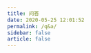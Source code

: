 ```yaml
---
title: 问答
date: 2020-05-25 12:01:52
permalink: /q&a/
sidebar: false
article: false
---
```


<!-- ## 我是一个小白，想使用这个主题搭建博客（知识库）需要做哪些工作？
答：使用这个主题前需要你掌握下面这些知识：
* 掌握 [markdown](https://xugaoyi.com/pages/ad247c4332211551/)、[yaml](https://xugaoyi.com/pages/4e8444e2d534d14f/) 语法
* 会使用终端（命令行），会使用 git
* 会阅读文档、搜索文档
* 会[VuePress](https://vuepress.vuejs.org/zh/)的基本使用和默认主题的基本配置

以上知识都掌握之后，再查看本文档。你也可以运行我的主题项目，一边看代码，一边查看文档。主题项目内写了比较多的注释代码，方便你的学习和使用。

## clone 项目后需要修改哪些地方？
答：大致的修改流程是这样的：
1. 首先让项目正常的跑起来
2. 根据需求构建和替换 [docs/<结构化目录>](/pages/2f674a/) 的目录及内容
3. 根据需求修改 [config.js](/pages/a20ce8/) 配置
4. 修改 [首页配置](/pages/f14bdb/)
5. 修改 [主题颜色和样式](/pages/f51918/)（如果你想修改的话）


## 可减少项目冗余的地方有哪些？
答：在完成项目的搭建之后，对于没有使用到的一些文件和代码，可以看情况删减，可删减的地方有:
  * 卸载`config.js`中未使用的插件依赖包
  * 参照 [目录结构](/pages/2f674a/)，删除未使用到的 `可选` 文件
  * 删除`.vusepress`目录内未使用到的 `可选` 文件
  * 删除各文件内的注释代码

## 我可以不使用永久链接吗？
答：**不可以**。当你没有在front matter指定永久链接时，主题会[自动生成永久链接](/pages/088c16/)到front matter，你可以修改永久链接的值。
使用永久链接是出于以下几点考虑:
1. 在`config.js`配置nav时使用永久链接，就不会因为文件的路径或名称的改变而改变。
2. 对于博客而言，当别人收藏了你的文章，在未来的时间里都可以通过永久链接来访问到。
3. 主题中的`目录页`需要通过永久链接来访问文章。

## 打包后在本地预览怎么没有样式？
答：因vuepress打包后的CSS、JS等资源链接采用绝对路径引入，在本地预览时的引入链接是不正确的，部署到服务器即可正常引入和预览。如果你确实需要本地预览，可以使用[vuepress-plugin-serve](https://vuepress.github.io/zh/plugins/serve/)插件，使用方法看相应文档。

## 在`build`时出现错误，但是在`dev`时是正常的
答：这种情况多半是因为你在`created`或`beforeCreate`生命周期调用了浏览器API的原因导致，详情查看：[浏览器的 API 访问限制](https://vuepress.vuejs.org/zh/guide/using-vue.html#%E6%B5%8F%E8%A7%88%E5%99%A8%E7%9A%84-api-%E8%AE%BF%E9%97%AE%E9%99%90%E5%88%B6) -->
